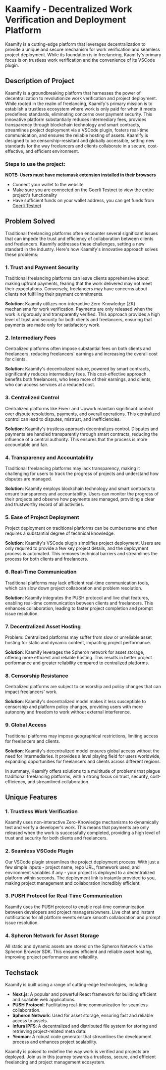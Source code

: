 # Kaamify - Decentralized Work Verification and Deployment Platform

Kaamify is a cutting-edge platform that leverages decentralization to provide a unique and secure mechanism for work verification and seamless project deployment. While its foundation is in freelancing, Kaamify's primary focus is on trustless work verification and the convenience of its VSCode plugin.

## Description of Project

Kaamify is a groundbreaking platform that harnesses the power of decentralization to revolutionize work verification and project deployment. While rooted in the realm of freelancing, Kaamify's primary mission is to establish a trustless ecosystem where work is only paid for when it meets predefined standards, eliminating concerns over payment security. This innovative platform substantially reduces intermediary fees, provides transparency through blockchain technology and smart contracts, streamlines project deployment via a VSCode plugin, fosters real-time communication, and ensures the reliable hosting of assets. Kaamify is designed to be censorship-resistant and globally accessible, setting new standards for the way freelancers and clients collaborate in a secure, cost-effective, and efficient environment.

### Steps to use the project:

<b>NOTE: Users must have metamask extension installed in their browsers</b>
- Connect your wallet to the website
- Make sure you are connected on the Goerli Testnet to view the entire project's functionality
- Have sufficient funds on your wallet address, you can get funds from <a href="https://goerlifaucet.com/" target="_blank" rel="noreferrer">Goerli Testnet</a>

## Problem Solved

Traditional freelancing platforms often encounter several significant issues that can impede the trust and efficiency of collaboration between clients and freelancers. Kaamify addresses these challenges, setting a new standard in the industry. Here's how Kaamify's innovative approach solves these problems:

### 1. Trust and Payment Security

Traditional freelancing platforms can leave clients apprehensive about making upfront payments, fearing that the work delivered may not meet their expectations. Conversely, freelancers may have concerns about clients not fulfilling their payment commitments.

**Solution**: Kaamify utilizes non-interactive Zero-Knowledge (ZK) mechanisms for work verification. Payments are only released when the work is rigorously and transparently verified. This approach provides a high level of trust and security for both clients and freelancers, ensuring that payments are made only for satisfactory work.

### 2. Intermediary Fees

Centralized platforms often impose substantial fees on both clients and freelancers, reducing freelancers' earnings and increasing the overall cost for clients.

**Solution**: Kaamify's decentralized nature, powered by smart contracts, significantly reduces intermediary fees. This cost-effective approach benefits both freelancers, who keep more of their earnings, and clients, who can access services at a reduced cost.

### 3. Centralized Control

Centralized platforms like Fiverr and Upwork maintain significant control over dispute resolutions, payments, and overall operations. This centralized control can lead to disputes, mistrust, and inefficiencies.

**Solution**: Kaamify's trustless approach decentralizes control. Disputes and payments are handled transparently through smart contracts, reducing the influence of a central authority. This ensures that the process is more accountable and fair.

### 4. Transparency and Accountability

Traditional freelancing platforms may lack transparency, making it challenging for users to track the progress of projects and understand how disputes are managed.

**Solution**: Kaamify employs blockchain technology and smart contracts to ensure transparency and accountability. Users can monitor the progress of their projects and observe how payments are managed, providing a clear and trustworthy record of all activities.

### 5. Ease of Project Deployment

Project deployment on traditional platforms can be cumbersome and often requires a substantial degree of technical knowledge.

**Solution**: Kaamify's VSCode plugin simplifies project deployment. Users are only required to provide a few key project details, and the deployment process is automated. This removes technical barriers and streamlines the process for both clients and freelancers.

### 6. Real-Time Communication

Traditional platforms may lack efficient real-time communication tools, which can slow down project collaboration and problem resolution.

**Solution**: Kaamify integrates the PUSH protocol and live chat features, enabling real-time communication between clients and freelancers. This enhances collaboration, leading to faster project completion and prompt issue resolution.

### 7. Decentralized Asset Hosting

Problem: Centralized platforms may suffer from slow or unreliable asset hosting for static and dynamic content, impacting project performance.

**Solution**: Kaamify leverages the Spheron network for asset storage, offering more efficient and reliable hosting. This results in better project performance and greater reliability compared to centralized platforms.

### 8. Censorship Resistance

Centralized platforms are subject to censorship and policy changes that can impact freelancers' work.

**Solution**: Kaamify's decentralized model makes it less susceptible to censorship and platform policy changes, providing users with more autonomy and freedom to work without external interference.

### 9. Global Access

Traditional platforms may impose geographical restrictions, limiting access for freelancers and clients.

**Solution**: Kaamify's decentralized model ensures global access without the need for intermediaries. It provides a level playing field for users worldwide, expanding opportunities for freelancers and clients across different regions.

In summary, Kaamify offers solutions to a multitude of problems that plague traditional freelancing platforms, with a strong focus on trust, security, cost-efficiency, and streamlined collaboration.


## Unique Features

### 1. Trustless Work Verification

Kaamify uses non-interactive Zero-Knowledge mechanisms to dynamically test and verify a developer's work. This means that payments are only released when the work is successfully completed, providing a high level of trust and security for both clients and freelancers.

### 2. Seamless VSCode Plugin

Our VSCode plugin streamlines the project deployment process. With just a few simple inputs - project name, repo URL, framework used, and environment variables if any - your project is deployed to a decentralized platform within seconds. The deployment link is instantly provided to you, making project management and collaboration incredibly efficient.

### 3. PUSH Protocol for Real-Time Communication

Kaamify uses the PUSH protocol to enable real-time communication between developers and project managers/owners. Live chat and instant notifications for all platform events ensure smooth collaboration and prompt issue resolution.

### 4. Spheron Network for Asset Storage

All static and dynamic assets are stored on the Spheron Network via the Spheron Browser SDK. This ensures efficient and reliable asset hosting, improving project performance and reliability.

## Techstack

Kaamify is built using a range of cutting-edge technologies, including:

- **Next.js**: A popular and powerful React framework for building efficient and scalable web applications.
- **PUSH Protocol**: Facilitating real-time communication for seamless collaboration.
- **Spheron Network**: Used for asset storage, ensuring fast and reliable access to assets.
- **Infura IPFS**: A decentralized and distributed file system for storing and retrieving project-related meta data.
- **Yeoman**: A robust code generator that streamlines the development process and enhances project scalability.

Kaamify is poised to redefine the way work is verified and projects are deployed. Join us in this journey towards a trustless, secure, and efficient freelancing and project management ecosystem.

